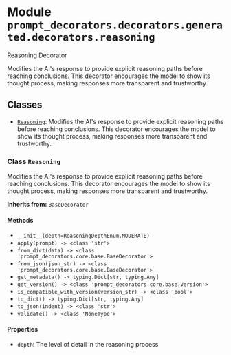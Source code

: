 # Module `prompt_decorators.decorators.generated.decorators.reasoning`

Reasoning Decorator

Modifies the AI's response to provide explicit reasoning paths before reaching conclusions. This decorator encourages the model to show its thought process, making responses more transparent and trustworthy.

## Classes

- [`Reasoning`](#class-reasoning): Modifies the AI's response to provide explicit reasoning paths before reaching conclusions. This decorator encourages the model to show its thought process, making responses more transparent and trustworthy.

### Class `Reasoning`

Modifies the AI's response to provide explicit reasoning paths before reaching conclusions. This decorator encourages the model to show its thought process, making responses more transparent and trustworthy.

**Inherits from:** `BaseDecorator`

#### Methods

- `__init__(depth=ReasoningDepthEnum.MODERATE)`
- `apply(prompt) -> <class 'str'>`
- `from_dict(data) -> <class 'prompt_decorators.core.base.BaseDecorator'>`
- `from_json(json_str) -> <class 'prompt_decorators.core.base.BaseDecorator'>`
- `get_metadata() -> typing.Dict[str, typing.Any]`
- `get_version() -> <class 'prompt_decorators.core.base.Version'>`
- `is_compatible_with_version(version_str) -> <class 'bool'>`
- `to_dict() -> typing.Dict[str, typing.Any]`
- `to_json(indent) -> <class 'str'>`
- `validate() -> <class 'NoneType'>`
#### Properties

- `depth`: The level of detail in the reasoning process


